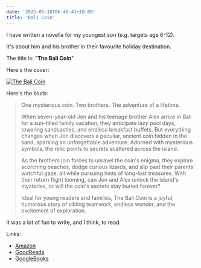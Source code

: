 ```yaml
---
date: '2025-05-18T06:40:41+10:00'
title: 'Bali Coin'
---
```


I have written a novella for my youngest son (e.g. targets age 6-12).

It's about him and his brother in their favourite holiday destination.

The title is: "**The Bali Coin**"

Here's the cover:

[![The Bali Coin](/blog/pics/TheBaliCoin.jpg)](https://amzn.to/3GLWG9Z)

Here's the blurb:

> One mysterious coin. Two brothers. The adventure of a lifetime.
>
> When seven-year-old Jon and his teenage brother Alex arrive in Bali for a sun-filled family vacation, they anticipate lazy pool days, towering sandcastles, and endless breakfast buffets. But everything changes when Jon discovers a peculiar, ancient coin hidden in the sand, sparking an unforgettable adventure. Adorned with mysterious symbols, the relic points to secrets scattered across the island.
>
> As the brothers join forces to unravel the coin's enigma, they explore scorching beaches, dodge curious lizards, and slip past their parents' watchful gaze, all while pursuing hints of long-lost treasures. With their return flight looming, can Jon and Alex unlock the island's mysteries, or will the coin's secrets stay buried forever?
>
> Ideal for young readers and families, The Bali Coin is a joyful, humorous story of sibling teamwork, endless wonder, and the excitement of exploration.

It was a lot of fun to write, and I think, to read.

Links:

* [Amazon](https://amzn.to/3GLWG9Z)
* [GoodReads](https://www.goodreads.com/book/show/233943427-the-bali-coin)
* [GoogleBooks](https://books.google.com/books/about?id=No1dEQAAQBAJ)